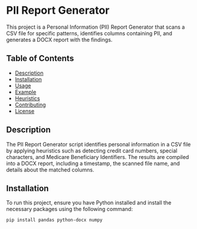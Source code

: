 # PII Report Generator

This project is a Personal Information (PII) Report Generator that scans a CSV file for specific patterns, identifies columns containing PII, and generates a DOCX report with the findings.

## Table of Contents
- [Description](#description)
- [Installation](#installation)
- [Usage](#usage)
- [Example](#example)
- [Heuristics](#heuristics)
- [Contributing](#contributing)
- [License](#license)

## Description
The PII Report Generator script identifies personal information in a CSV file by applying heuristics such as detecting credit card numbers, special characters, and Medicare Beneficiary Identifiers. The results are compiled into a DOCX report, including a timestamp, the scanned file name, and details about the matched columns.

## Installation
To run this project, ensure you have Python installed and install the necessary packages using the following command:
```sh
pip install pandas python-docx numpy
